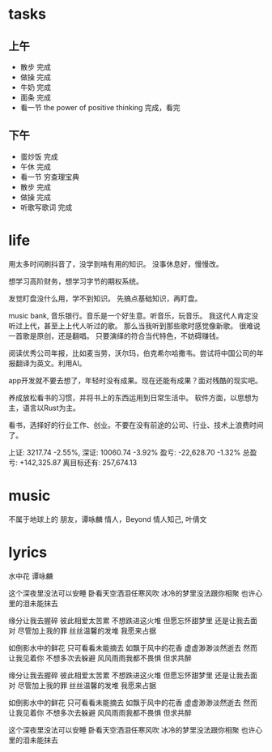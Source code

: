 # tasks
## 上午
* 散步 完成
* 做操 完成
* 牛奶 完成
* 面条 完成
* 看一节 the power of positive thinking 完成，看完
## 下午
* 蛋炒饭 完成
* 午休 完成
* 看一节 穷查理宝典
* 散步 完成
* 做操 完成
* 听歌写歌词 完成

# life
用太多时间刷抖音了，没学到啥有用的知识。
没事休息好，慢慢改。

想学习高阶财务，想学习字节的期权系统。

发觉盯盘没什么用，学不到知识。
先搞点基础知识，再盯盘。

music bank, 音乐银行。音乐是一个好生意。听音乐，玩音乐。
我这代人肯定没听过上代，甚至上上代人听过的歌。
那么当我听到那些歌时感觉像新歌。
很难说一首歌是原创，还是翻唱。
只要演绎的符合当代特色，不妨碍赚钱。

阅读优秀公司年报，比如麦当劳，沃尔玛，伯克希尔哈撒韦。尝试将中国公司的年报翻译为英文。利用AI。

app开发就不要去想了，年轻时没有成果。现在还能有成果？面对残酷的现实吧。

养成放松看书的习惯，并将书上的东西运用到日常生活中。
软件方面，以思想为主，语言以Rust为主。

看书，选择好的行业工作、创业。不要在没有前途的公司、行业、技术上浪费时间了。

上证: 3217.74 -2.55%, 深证: 10060.74 -3.92%
盈亏: -22,628.70 -1.32%
总盈亏: +142,325.87 离目标还有: 257,674.13

# music
不属于地球上的
朋友，谭咏麟
情人，Beyond
情人知己, 叶倩文

# lyrics
水中花
  谭咏麟

这个深夜里没法可以安睡
卧看天空洒泪任寒风吹
冰冷的梦里没法跟你相聚
也许心里的泪未能抹去

缘分让我去握碎
彼此相爱太苦累
不想跌进这火堆
但愿忘怀甜梦里
还是让我去面对
尽管加上我的罪
丝丝温馨的发堆
我愿来占据

如倒影水中的鲜花
只可看看未能摘去
如飘于风中的花香
虚虚渺渺淡然逝去
然而让我见着你
不想多次去躲避
风风雨雨我都不畏惧
但求共醉

缘分让我去握碎
彼此相爱太苦累
不想跌进这火堆
但愿忘怀甜梦里
还是让我去面对
尽管加上我的罪
丝丝温馨的发堆
我愿来占据

如倒影水中的鲜花
只可看看未能摘去
如飘于风中的花香
虚虚渺渺淡然逝去
然而让我见着你
不想多次去躲避
风风雨雨我都不畏惧
但求共醉

这个深夜里没法可以安睡
卧看天空洒泪任寒风吹
冰冷的梦里没法跟你相聚
也许心里的泪未能抹去
